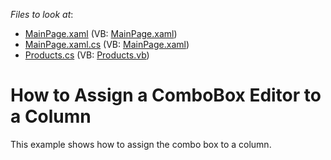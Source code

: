 <!-- default file list -->
*Files to look at*:

* [MainPage.xaml](./CS/AgDataGrid_AssignComboBoxEdit/MainPage.xaml) (VB: [MainPage.xaml](./VB/AgDataGrid_AssignComboBoxEdit/MainPage.xaml))
* [MainPage.xaml.cs](./CS/AgDataGrid_AssignComboBoxEdit/MainPage.xaml.cs) (VB: [MainPage.xaml](./VB/AgDataGrid_AssignComboBoxEdit/MainPage.xaml))
* [Products.cs](./CS/AgDataGrid_AssignComboBoxEdit/Products.cs) (VB: [Products.vb](./VB/AgDataGrid_AssignComboBoxEdit/Products.vb))
<!-- default file list end -->
# How to Assign a ComboBox Editor to a Column


<p>This example shows how to assign the combo box to a column.</p>

<br/>


